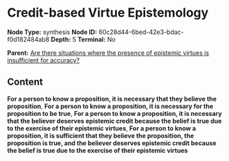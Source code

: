 # Credit-based Virtue Epistemology

**Node Type:** synthesis
**Node ID:** 60c28d44-6bed-42e3-bdac-f0d182484ab8
**Depth:** 5
**Terminal:** No

**Parent:** [Are there situations where the presence of epistemic virtues is insufficient for accuracy?](are-there-situations-where-the-presence-of-epistemic-virtues-is-insufficient-for-accuracy-antithesis-72e230e9-6906-4440-af4c-c407f2278d1f.md)

## Content

**For a person to know a proposition, it is necessary that they believe the proposition**, **For a person to know a proposition, it is necessary for the proposition to be true**, **For a person to know a proposition, it is necessary that the believer deserves epistemic credit because the belief is true due to the exercise of their epistemic virtues**, **For a person to know a proposition, it is sufficient that they believe the proposition, the proposition is true, and the believer deserves epistemic credit because the belief is true due to the exercise of their epistemic virtues**

